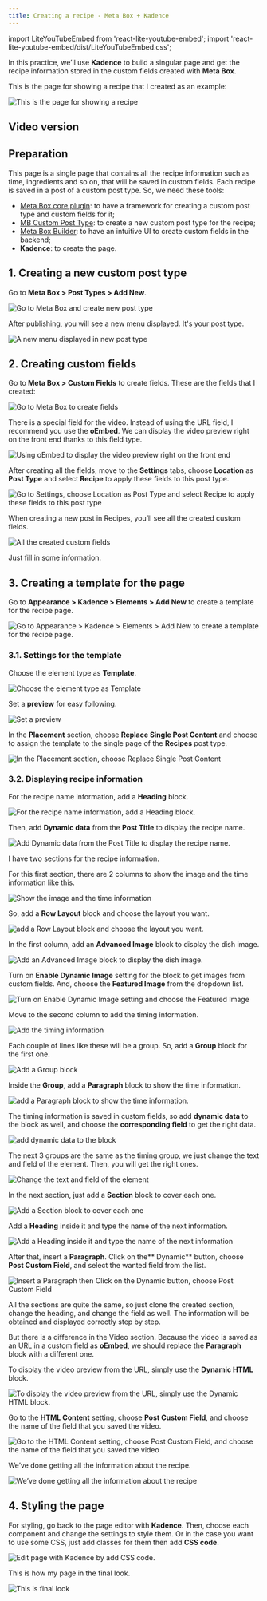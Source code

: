 ```yaml
---
title: Creating a recipe - Meta Box + Kadence
---
```


import LiteYouTubeEmbed from 'react-lite-youtube-embed';
import 'react-lite-youtube-embed/dist/LiteYouTubeEmbed.css';

In this practice, we’ll use **Kadence** to build a singular page and get the recipe information stored in the custom fields created with **Meta Box**.

This is the page for showing a recipe that I created as an example:

![This is the page for showing a recipe](https://i.imgur.com/UCn1kj5.png)

## Video version

<LiteYouTubeEmbed id='XqKC7zo272k' />

## Preparation

This page is a single page that contains all the recipe information such as time, ingredients and so on, that will be saved in custom fields. Each recipe is saved in a post of a custom post type. So, we need these tools:
* [Meta Box core plugin](https://wordpress.org/plugins/meta-box/): to have a framework for creating a custom post type and custom fields for it;
* [MB Custom Post Type](https://metabox.io/plugins/custom-post-type/): to create a new custom post type for the recipe;
* [Meta Box Builder](https://metabox.io/plugins/meta-box-builder/): to have an intuitive UI to create custom fields in the backend;
* **Kadence**: to create the page.

## 1. Creating a new custom post type

Go to **Meta Box > Post Types > Add New**.

![Go to Meta Box and create new post type](https://i.imgur.com/ZjT5M80.png)

After publishing, you will see a new menu displayed. It's your post type.

![A new menu displayed in new post type](https://i.imgur.com/BdFBS36.png)

## 2. Creating custom fields

Go to **Meta Box > Custom Fields** to create fields. These are the fields that I created:

![Go to Meta Box to create fields](https://i.imgur.com/NdFqZhM.png)

There is a special field for the video. Instead of using the URL field, I recommend you use the **oEmbed**. We can display the video preview right on the front end thanks to this field type.

![Using oEmbed to display the video preview right on the front end](https://i.imgur.com/smXqMg8.png)

After creating all the fields, move to the **Settings** tabs, choose **Location** as **Post Type** and select **Recipe** to apply these fields to this post type.

![Go to Settings, choose Location as Post Type and select Recipe to apply these fields to this post type](https://i.imgur.com/bvRQksS.png)

When creating a new post in Recipes, you’ll see all the created custom fields. 

![All the created custom fields](https://i.imgur.com/JLYUTHX.png)

Just fill in some information.

## 3. Creating a template for the page

Go to **Appearance > Kadence > Elements > Add New** to create a template for the recipe page.

![Go to Appearance > Kadence > Elements > Add New to create a template for the recipe page.](https://i.imgur.com/90DlAxg.png)

### 3.1. Settings for the template

Choose the element type as **Template**.

![Choose the element type as Template](https://i.imgur.com/mR6QFVp.png)

Set a **preview** for easy following.

![Set a preview](https://i.imgur.com/q7knq81.png)

In the **Placement** section, choose **Replace Single Post Content** and choose to assign the template to the single page of the **Recipes** post type.

![In the Placement section, choose Replace Single Post Content](https://i.imgur.com/1vkPfK6.png)

### 3.2. Displaying recipe information

For the recipe name information, add a **Heading** block.

![For the recipe name information, add a Heading block.](https://i.imgur.com/Hj5lnYy.png)

Then, add **Dynamic data** from the **Post Title** to display the recipe name.

![Add Dynamic data from the Post Title to display the recipe name.](https://i.imgur.com/RLcRTDy.png)

I have two sections for the recipe information.

For this first section, there are 2 columns to show the image and the time information like this.

![Show the image and the time information](https://i.imgur.com/OVXWIwl.png)

So, add a **Row Layout** block and choose the layout you want.

![add a Row Layout block and choose the layout you want.](https://i.imgur.com/Rq02Ila.png)

In the first column, add an **Advanced Image** block to display the dish image.

![Add an Advanced Image block to display the dish image.](https://i.imgur.com/nQLZcud.png)

Turn on **Enable Dynamic Image** setting for the block to get images from custom fields. And, choose the **Featured Image** from the dropdown list.

![Turn on Enable Dynamic Image setting and choose the Featured Image](https://i.imgur.com/Xx2SWW4.gif)

Move to the second column to add the timing information.

![Add the timing information](https://i.imgur.com/CdE3H1X.png)

Each couple of lines like these will be a group. So, add a **Group** block for the first one.

![Add a Group block](https://i.imgur.com/mNHwQhy.png)

Inside the **Group**, add a **Paragraph** block to show the time information.

![add a Paragraph block to show the time information.](https://i.imgur.com/9mD8Tnq.png)

The timing information is saved in custom fields, so add **dynamic data** to the block as well, and choose the **corresponding field** to get the right data.

![add dynamic data to the block](https://i.imgur.com/TmlyFAJ.gif)

The next 3 groups are the same as the timing group, we just change the text and field of the element. Then, you will get the right ones.

![Change the text and field of the element](https://i.imgur.com/0IiDJcX.gif)

In the next section, just add a **Section** block to cover each one.

![Add a Section block to cover each one](https://i.imgur.com/TFvwOix.png)

Add a **Heading** inside it and type the name of the next information.

![Add a Heading inside it and type the name of the next information](https://i.imgur.com/4WrL2ke.png)

After that, insert a **Paragraph**. Click on the** Dynamic** button, choose **Post Custom Field**, and select the wanted field from the list.

![Insert a Paragraph then Click on the Dynamic button, choose Post Custom Field](https://i.imgur.com/u8I83rh.gif)

All the sections are quite the same, so just clone the created section, change the heading, and change the field as well. The information will be obtained and displayed correctly step by step.

But there is a difference in the Video section. Because the video is saved as an URL in a custom field as **oEmbed**, we should replace the **Paragraph** block with a different one.

To display the video preview from the URL, simply use the **Dynamic HTML** block.

![To display the video preview from the URL, simply use the Dynamic HTML block.](https://i.imgur.com/Nc3C9uJ.png)

Go to the **HTML Content** setting, choose **Post Custom Field**, and choose the name of the field that you saved the video.

![Go to the HTML Content setting, choose Post Custom Field, and choose the name of the field that you saved the video](https://i.imgur.com/cVmx4Bd.gif)

We’ve done getting all the information about the recipe.

![We’ve done getting all the information about the recipe](https://i.imgur.com/3ZNYOPp.jpg)

## 4. Styling the page

For styling, go back to the page editor with **Kadence**. Then, choose each component and change the settings to style them. Or in the case you want to use some CSS, just add classes for them then add **CSS code**.

![Edit page with Kadence by add CSS code.](https://i.imgur.com/RsiJhKv.png)

This is how my page in the final look.

![This is final look](https://i.imgur.com/UCn1kj5.png)


